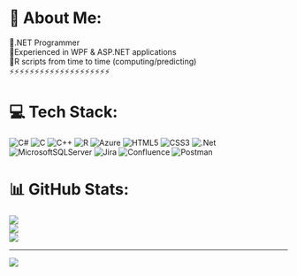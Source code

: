 # 💫 About Me:
🔭.NET Programmer<br>👯Experienced in WPF & ASP.NET applications<br>🤝R scripts from time to time (computing/predicting)<br>⚡⚡⚡⚡⚡⚡⚡⚡⚡⚡⚡⚡⚡⚡⚡⚡⚡⚡⚡⚡<br>


# 💻 Tech Stack:
![C#](https://img.shields.io/badge/c%23-%23239120.svg?style=flat&logo=c-sharp&logoColor=white) ![C](https://img.shields.io/badge/c-%2300599C.svg?style=flat&logo=c&logoColor=white) ![C++](https://img.shields.io/badge/c++-%2300599C.svg?style=flat&logo=c%2B%2B&logoColor=white) ![R](https://img.shields.io/badge/r-%23276DC3.svg?style=flat&logo=r&logoColor=white) ![Azure](https://img.shields.io/badge/azure-%230072C6.svg?style=flat&logo=azure-devops&logoColor=white) ![HTML5](https://img.shields.io/badge/html5-%23E34F26.svg?style=flat&logo=html5&logoColor=white) ![CSS3](https://img.shields.io/badge/css3-%231572B6.svg?style=flat&logo=css3&logoColor=white) ![.Net](https://img.shields.io/badge/.NET-5C2D91?style=flat&logo=.net&logoColor=white) ![MicrosoftSQLServer](https://img.shields.io/badge/Microsoft%20SQL%20Sever-CC2927?style=flat&logo=microsoft%20sql%20server&logoColor=white) ![Jira](https://img.shields.io/badge/jira-%230A0FFF.svg?style=flat&logo=jira&logoColor=white) ![Confluence](https://img.shields.io/badge/confluence-%23172BF4.svg?style=flat&logo=confluence&logoColor=white) ![Postman](https://img.shields.io/badge/Postman-FF6C37?style=flat&logo=postman&logoColor=white)
# 📊 GitHub Stats:
![](https://github-readme-stats.vercel.app/api?username=Woselko&theme=darcula&hide_border=true&include_all_commits=false&count_private=false)<br/>
![](https://github-readme-streak-stats.herokuapp.com/?user=Woselko&theme=darcula&hide_border=true)<br/>
![](https://github-readme-stats.vercel.app/api/top-langs/?username=Woselko&theme=darcula&hide_border=true&include_all_commits=false&count_private=false&layout=compact)

---
[![](https://visitcount.itsvg.in/api?id=Woselko&icon=0&color=0)](https://visitcount.itsvg.in)

<!-- Proudly created with GPRM ( https://gprm.itsvg.in ) -->

<!---
Woselko/Woselko is a ✨ special ✨ repository because its `README.md` (this file) appears on your GitHub profile.
You can click the Preview link to take a look at your changes.
--->
